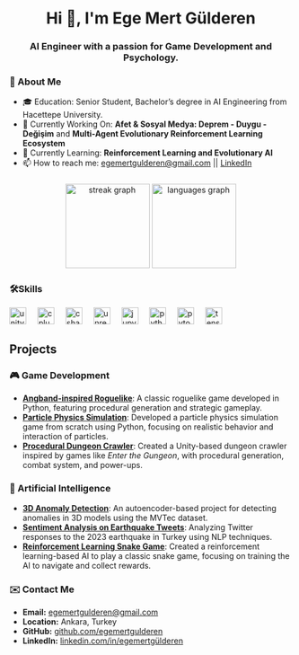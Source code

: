 <h1 align="center">Hi 👋, I'm Ege Mert Gülderen</h1>
<h3 align="center">AI Engineer with a passion for Game Development and Psychology.</h3>

### 📖 About Me 
- 🎓 Education: Senior Student, Bachelor’s degree in AI Engineering from Hacettepe University.
- 🔭 Currently Working On: <strong>Afet & Sosyal Medya: Deprem - Duygu - Değişim</strong> and <strong>Multi-Agent Evolutionary Reinforcement Learning Ecosystem</strong>
- 🌱 Currently Learning: <strong>Reinforcement Learning and Evolutionary AI</strong>
- 📫 How to reach me: [egemertgulderen@gmail.com](mailto:egemertgulderen@gmail.com) || [LinkedIn](https://linkedin.com/in/egemertgülderen)


###

<div align="center">
  <img src="https://streak-stats.demolab.com?user=egemertgulderen&locale=en&mode=daily&theme=dracula&hide_border=false&border_radius=5" height="150" alt="streak graph"  />
  <img src="https://github-readme-stats.vercel.app/api/top-langs?username=egemertgulderen&locale=en&hide_title=false&layout=compact&card_width=320&langs_count=5&theme=dracula&hide_border=false" height="150" alt="languages graph"  />
</div>

### 🛠️Skills

<div align="left">
  <img src="https://img.shields.io/badge/Unity-FFFFFF?logo=unity&logoColor=black&style=for-the-badge" height="30" alt="unity logo"  />
  <img width="12" />
  <img src="https://img.shields.io/badge/C++-00599C?logo=cplusplus&logoColor=white&style=for-the-badge" height="30" alt="cplusplus logo"  />
  <img width="12" />
  <img src="https://img.shields.io/badge/C Sharp-239120?logo=csharp&logoColor=white&style=for-the-badge" height="30" alt="csharp logo"  />
  <img width="12" />
  <img src="https://img.shields.io/badge/Unreal Engine-0E1128?logo=unrealengine&logoColor=white&style=for-the-badge" height="30" alt="unrealengine logo"  />
  <img width="12" />
  <img src="https://img.shields.io/badge/Jupyter-F37626?logo=jupyter&logoColor=black&style=for-the-badge" height="30" alt="jupyter logo"  />
  <img width="12" />
  <img src="https://img.shields.io/badge/Python-3776AB?logo=python&logoColor=white&style=for-the-badge" height="30" alt="python logo"  />
  <img width="12" />
  <img src="https://img.shields.io/badge/PyTorch-EE4C2C?logo=pytorch&logoColor=white&style=for-the-badge" height="30" alt="pytorch logo"  />
  <img width="12" />
  <img src="https://img.shields.io/badge/TensorFlow-FF6F00?logo=tensorflow&logoColor=black&style=for-the-badge" height="30" alt="tensorflow logo"  />
</div>


## Projects
### 🎮 Game Development
- **[Angband-inspired Roguelike](https://github.com/egemertgulderen/PythonRoguelike)**: A classic roguelike game developed in Python, featuring procedural generation and strategic gameplay.
- **[Particle Physics Simulation](https://github.com/egemertgulderen/Python-Particle-System)**: Developed a particle physics simulation game from scratch using Python, focusing on realistic behavior and interaction of particles.
- **[Procedural Dungeon Crawler](https://github.com/egemertgulderen/RoguelikeJam)**: Created a Unity-based dungeon crawler inspired by games like *Enter the Gungeon*, with procedural generation, combat system, and power-ups.

### 🤖 Artificial Intelligence
- **[3D Anomaly Detection](https://github.com/your-3d-anomaly-detection-repo)**: An autoencoder-based project for detecting anomalies in 3D models using the MVTec dataset.
- **[Sentiment Analysis on Earthquake Tweets](https://github.com/your-sentiment-analysis-repo)**: Analyzing Twitter responses to the 2023 earthquake in Turkey using NLP techniques.
- **[Reinforcement Learning Snake Game](https://github.com/egemertgulderen/Reinforcement-Learning-Snake-Game)**: Created a reinforcement learning-based AI to play a classic snake game, focusing on training the AI to navigate and collect rewards.

### ✉️ Contact Me

- **Email:** [egemertgulderen@gmail.com](mailto:egemertgulderen@gmail.com)
- **Location:** Ankara, Turkey
- **GitHub:** [github.com/egemertgulderen](https://github.com/egemertgulderen)
- **LinkedIn:** [linkedin.com/in/egemertgülderen](https://linkedin.com/in/egemertgülderen)
